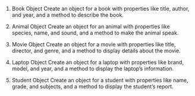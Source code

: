 1. Book Object
Create an object for a book with properties like title, author, and year, and a method to describe the book.

2. Animal Object
Create an object for an animal with properties like species, name, and sound, and a method to make the animal speak.

3. Movie Object
Create an object for a movie with properties like title, director, and genre, and a method to display details about the movie.

4. Laptop Object
Create an object for a laptop with properties like brand, model, and year, and a method to display the laptop’s information.

5. Student Object
Create an object for a student with properties like name, grade, and subjects, and a method to display the student’s report.